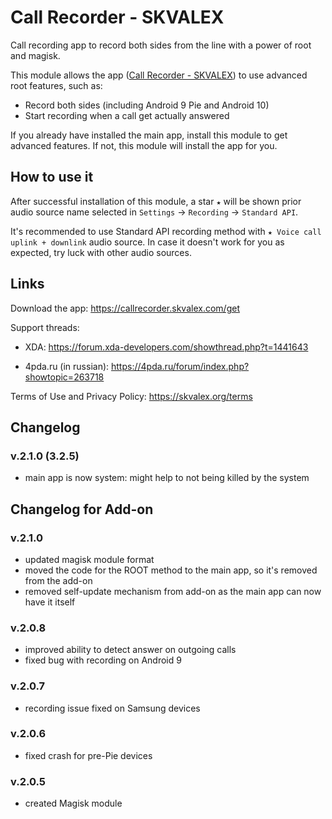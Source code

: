 # Call Recorder - SKVALEX
Call recording app to record both sides from the line with a power of root and magisk.

This module allows the app ([Call Recorder - SKVALEX](https://callrecorder.skvalex.com/get)) to use advanced root features, such as:
- Record both sides (including Android 9 Pie and Android 10)
- Start recording when a call get actually answered

If you already have installed the main app, install this module to get advanced features. If not, this module will install the app for you.

## How to use it
After successful installation of this module, a star `★` will be shown prior audio source name selected in `Settings` → `Recording` → `Standard API`.

It's recommended to use Standard API recording method with `★ Voice call uplink + downlink` audio source. In case it doesn't work for you as expected, try luck with other audio sources.

## Links
Download the app: https://callrecorder.skvalex.com/get

Support threads:
* XDA: https://forum.xda-developers.com/showthread.php?t=1441643

* 4pda.ru (in russian): https://4pda.ru/forum/index.php?showtopic=263718

Terms of Use and Privacy Policy: https://skvalex.org/terms

## Changelog
### v.2.1.0 (3.2.5)
* main app is now system: might help to not being killed by the system


## Changelog for Add-on
### v.2.1.0
* updated magisk module format
* moved the code for the ROOT method to the main app, so it's removed from the add-on
* removed self-update mechanism from add-on as the main app can now have it itself

### v.2.0.8
* improved ability to detect answer on outgoing calls
* fixed bug with recording on Android 9

### v.2.0.7
* recording issue fixed on Samsung devices

### v.2.0.6
* fixed crash for pre-Pie devices

### v.2.0.5
* created Magisk module
